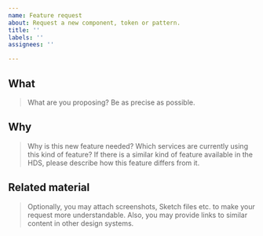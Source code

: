 ```yaml
---
name: Feature request
about: Request a new component, token or pattern.
title: ''
labels: ''
assignees: ''

---
```


<!--
Before you are requesting a new feature, please refer to current HDS Contribution guidelines (https://hds.hel.fi/contributing) and check if the feature is already on the HDS Roadmap (https://hds.hel.fi/about/roadmap).
-->

## What
> What are you proposing? Be as precise as possible.

## Why
> Why is this new feature needed? Which services are currently using this kind of feature? If there is a similar kind of feature available in the HDS, please describe how this feature differs from it.

## Related material
> Optionally, you may attach screenshots, Sketch files etc. to make your request more understandable. Also, you may provide links to similar content in other design systems.